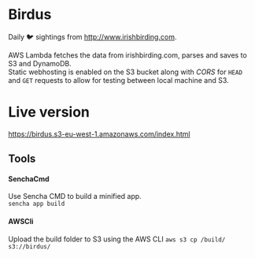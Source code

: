 # Birdus

Daily 🐦 sightings from http://www.irishbirding.com.

AWS Lambda fetches the data from irishbirding.com, parses and saves to S3 and DynamoDB.  
Static webhosting is enabled on the S3 bucket along with *CORS* for `HEAD` and `GET`
 requests to allow for testing between local machine and S3.

# Live version
https://birdus.s3-eu-west-1.amazonaws.com/index.html 

## Tools

#### SenchaCmd
Use Sencha CMD to build a minified app.  
`sencha app build`


#### AWSCli

Upload the build folder to S3 using the AWS CLI
`aws s3 cp /build/ s3://birdus/`
